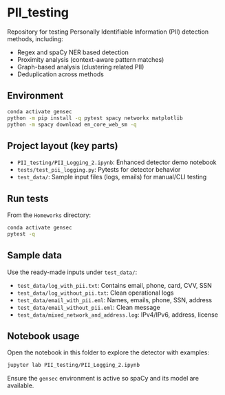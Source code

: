 # PII_testing

Repository for testing Personally Identifiable Information (PII) detection methods, including:
- Regex and spaCy NER based detection
- Proximity analysis (context-aware pattern matches)
- Graph-based analysis (clustering related PII)
- Deduplication across methods

## Environment

```bash
conda activate gensec
python -m pip install -q pytest spacy networkx matplotlib
python -m spacy download en_core_web_sm -q
```

## Project layout (key parts)

- `PII_testing/PII_Logging_2.ipynb`: Enhanced detector demo notebook
- `tests/test_pii_logging.py`: Pytests for detector behavior
- `test_data/`: Sample input files (logs, emails) for manual/CLI testing

## Run tests

From the `Homeworks` directory:

```bash
conda activate gensec
pytest -q
```

## Sample data

Use the ready-made inputs under `test_data/`:
- `test_data/log_with_pii.txt`: Contains email, phone, card, CVV, SSN
- `test_data/log_without_pii.txt`: Clean operational logs
- `test_data/email_with_pii.eml`: Names, emails, phone, SSN, address
- `test_data/email_without_pii.eml`: Clean message
- `test_data/mixed_network_and_address.log`: IPv4/IPv6, address, license

## Notebook usage

Open the notebook in this folder to explore the detector with examples:

```bash
jupyter lab PII_testing/PII_Logging_2.ipynb
```

Ensure the `gensec` environment is active so spaCy and its model are available.

